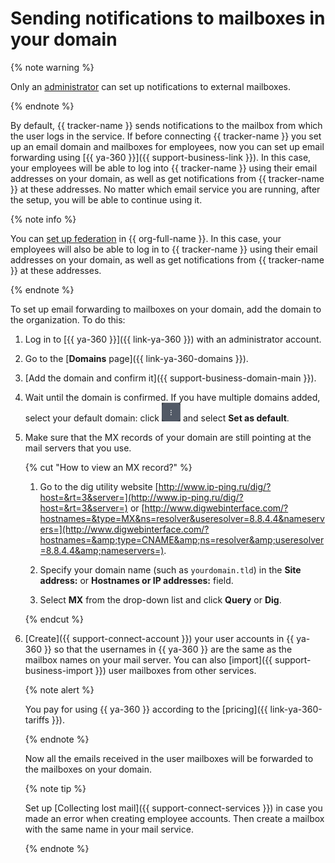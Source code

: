 # Sending notifications to mailboxes in your domain

{% note warning %}

Only an [administrator](../role-model.md) can set up notifications to external mailboxes.

{% endnote %}

By default, {{ tracker-name }} sends notifications to the mailbox from which the user logs in the service. If before connecting {{ tracker-name }} you set up an email domain and mailboxes for employees, now you can set up email forwarding using [{{ ya-360 }}]({{ support-business-link }}). In this case, your employees will be able to log into {{ tracker-name }} using their email addresses on your domain, as well as get notifications from {{ tracker-name }} at these addresses. No matter which email service you are running, after the setup, you will be able to continue using it.

{% note info %}

You can [set up federation](../../organization/add-federation.md) in {{ org-full-name }}. In this case, your employees will also be able to log in to {{ tracker-name }} using their email addresses on your domain, as well as get notifications from {{ tracker-name }} at these addresses.

{% endnote %}

To set up email forwarding to mailboxes on your domain, add the domain to the organization. To do this:

1. Log in to [{{ ya-360 }}]({{ link-ya-360 }}) with an administrator account.

1. Go to the [**Domains** page]({{ link-ya-360-domains }}).

1. [Add the domain and confirm it]({{ support-business-domain-main }}).

1. Wait until the domain is confirmed. If you have multiple domains added, select your default domain: click ![](../../_assets/tracker/menu.png) and select **Set as default**.

1. Make sure that the MX records of your domain are still pointing at the mail servers that you use.

    {% cut "How to view an MX record?" %}

    1. Go to the dig utility website [http://www.ip-ping.ru/dig/?host=&rt=3&server=](http://www.ip-ping.ru/dig/?host=&rt=3&server=) or [http://www.digwebinterface.com/?hostnames=&type=MX&ns=resolver&useresolver=8.8.4.4&nameservers=](http://www.digwebinterface.com/?hostnames=&amp;type=CNAME&amp;ns=resolver&amp;useresolver=8.8.4.4&amp;nameservers=).

    1. Specify your domain name (such as `yourdomain.tld`) in the **Site address:** or **Hostnames or IP addresses:** field.

    1. Select **MX** from the drop-down list and click **Query** or **Dig**.

    {% endcut %}

1. [Create]({{ support-connect-account }}) your user accounts in {{ ya-360 }} so that the usernames in {{ ya-360 }} are the same as the mailbox names on your mail server. You can also [import]({{ support-business-import }}) user mailboxes from other services.

    {% note alert %}

    You pay for using {{ ya-360 }} according to the [pricing]({{ link-ya-360-tariffs }}).

    {% endnote %}

    Now all the emails received in the user mailboxes will be forwarded to the mailboxes on your domain.

    {% note tip %}

    Set up [Collecting lost mail]({{ support-connect-services }}) in case you made an error when creating employee accounts. Then create a mailbox with the same name in your mail service.

    {% endnote %}
